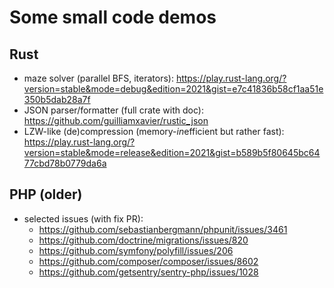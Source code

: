 # Some small code demos

## Rust

- maze solver (parallel BFS, iterators): https://play.rust-lang.org/?version=stable&mode=debug&edition=2021&gist=e7c41836b58cf1aa51e350b5dab28a7f
- JSON parser/formatter (full crate with doc): https://github.com/guilliamxavier/rustic_json
- LZW-like (de)compression (memory-*in*efficient but rather fast): https://play.rust-lang.org/?version=stable&mode=release&edition=2021&gist=b589b5f80645bc6477cbd78b0779da6a

## PHP (older)

- selected issues (with fix PR):
  - https://github.com/sebastianbergmann/phpunit/issues/3461
  - https://github.com/doctrine/migrations/issues/820
  - https://github.com/symfony/polyfill/issues/206
  - https://github.com/composer/composer/issues/8602
  - https://github.com/getsentry/sentry-php/issues/1028
